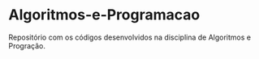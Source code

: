 # Algoritmos-e-Programacao
Repositório com os códigos desenvolvidos na disciplina de Algoritmos e Progração.
